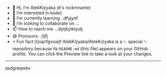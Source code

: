 - 👋 Hi, I’m AlekKizyaka (it's nickmname)
- 👀 I’m interested in kode)
- 🌱 I’m currently learning ..dfyjynf
- 💞️ I’m looking to collaborate on ...
- 📫 How to reach me ...dytjkyiklyutj
- 😄 Pronouns: .)ijfj
- ⚡ Fun fact:)))oprfgviuejf
AlekKizyaka/AlekKizyaka is a ✨ special ✨ repository because its `README.md` (this file) appears on your GitHub profile.
You can click the Preview link to take a look at your changes.
---
asdgreqwbv
